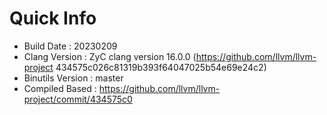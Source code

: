 # Quick Info
* Build Date : 20230209
* Clang Version : ZyC clang version 16.0.0 (https://github.com/llvm/llvm-project 434575c026c81319b393f64047025b54e69e24c2)
* Binutils Version : master
* Compiled Based : https://github.com/llvm/llvm-project/commit/434575c0

